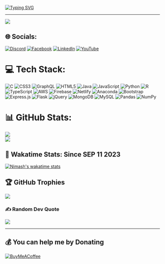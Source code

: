 [![Typing SVG](https://readme-typing-svg.demolab.com?font=Fira+Code&size=22&pause=1000&color=E718F7&width=1000&lines=Hi+%F0%9F%91%8B+I'm+Nimash+Eshan%2C+IT+Student+from+SriLanka+%F0%9F%98%83;Looking+for+Developing+new+and+Intriguing+open-source+projects+%E2%9C%A8)](https://nimasheshan.tk)
<hr>

<!---
## 🤹‍♂️ About Me:
🔭 I’m currently working on My Future<br>🤝 I’m looking to develop new and intriguing open-source projects, with the community, for the community<br>💬 Ask me about Technology, microcontrollers, programming, mathematics<br>⚡ Fun fact The first message sent over the internet was "LOG". "LOGIN" was the original intended message but the entire system crashed. This was done at MIT.
-->
![](https://komarev.com/ghpvc/?username=nimash3eshan&color=blueviolet)


## 🌐 Socials:
[![Discord](https://img.shields.io/badge/Discord-%237289DA.svg?logo=discord&logoColor=white)](htttps://discord.gg/https://discord.gg/b9zVB6dw7R) [![Facebook](https://img.shields.io/badge/Facebook-%231877F2.svg?logo=Facebook&logoColor=white)](https://facebook.com/nimash0eshan) [![LinkedIn](https://img.shields.io/badge/LinkedIn-%230077B5.svg?logo=linkedin&logoColor=white)](https://linkedin.com/in/nimash-eshan) [![YouTube](https://img.shields.io/badge/YouTube-%23FF0000.svg?logo=YouTube&logoColor=white)](https://youtube.com/c/UCDO4QzXjw-UCDLfIm7daPCw) 

# 💻 Tech Stack:
![C](https://img.shields.io/badge/c-%2300599C.svg?style=plastic&logo=c&logoColor=white) ![CSS3](https://img.shields.io/badge/css3-%231572B6.svg?style=plastic&logo=css3&logoColor=white) ![GraphQL](https://img.shields.io/badge/-GraphQL-E10098?style=plastic&logo=graphql&logoColor=white) ![HTML5](https://img.shields.io/badge/html5-%23E34F26.svg?style=plastic&logo=html5&logoColor=white) ![Java](https://img.shields.io/badge/java-%23ED8B00.svg?style=plastic&logo=java&logoColor=white) ![JavaScript](https://img.shields.io/badge/javascript-%23323330.svg?style=plastic&logo=javascript&logoColor=%23F7DF1E) ![Python](https://img.shields.io/badge/python-3670A0?style=plastic&logo=python&logoColor=ffdd54) ![R](https://img.shields.io/badge/r-%23276DC3.svg?style=plastic&logo=r&logoColor=white) ![TypeScript](https://img.shields.io/badge/typescript-%23007ACC.svg?style=plastic&logo=typescript&logoColor=white) ![AWS](https://img.shields.io/badge/AWS-%23FF9900.svg?style=plastic&logo=amazon-aws&logoColor=white) ![Firebase](https://img.shields.io/badge/firebase-%23039BE5.svg?style=plastic&logo=firebase) ![Netlify](https://img.shields.io/badge/netlify-%23000000.svg?style=plastic&logo=netlify&logoColor=#00C7B7) ![Anaconda](https://img.shields.io/badge/Anaconda-%2344A833.svg?style=plastic&logo=anaconda&logoColor=white) ![Bootstrap](https://img.shields.io/badge/bootstrap-%23563D7C.svg?style=plastic&logo=bootstrap&logoColor=white) ![Express.js](https://img.shields.io/badge/express.js-%23404d59.svg?style=plastic&logo=express&logoColor=%2361DAFB) ![Flask](https://img.shields.io/badge/flask-%23000.svg?style=plastic&logo=flask&logoColor=white) ![jQuery](https://img.shields.io/badge/jquery-%230769AD.svg?style=plastic&logo=jquery&logoColor=white) ![MongoDB](https://img.shields.io/badge/MongoDB-%234ea94b.svg?style=plastic&logo=mongodb&logoColor=white) ![MySQL](https://img.shields.io/badge/mysql-%2300f.svg?style=plastic&logo=mysql&logoColor=white) ![Pandas](https://img.shields.io/badge/pandas-%23150458.svg?style=plastic&logo=pandas&logoColor=white) ![NumPy](https://img.shields.io/badge/numpy-%23013243.svg?style=plastic&logo=numpy&logoColor=white)
# 📊 GitHub Stats:
![](https://github-readme-stats.vercel.app/api?username=nimash3eshan&theme=merko&hide_border=false&include_all_commits=true&count_private=true)<br/>
![](https://github-readme-streak-stats.herokuapp.com/?user=nimash3eshan&theme=merko&hide_border=false)<br/>

## 🎯 Wakatime Stats: Since SEP 11 2023
[![Nimash's wakatime stats](https://github-readme-stats.vercel.app/api/wakatime?username=nimash&layout=compact&theme=radical&langs_count=8)](https://wakatime.com/@nimash)

## 🏆 GitHub Trophies
![](https://github-profile-trophy.vercel.app/?username=nimash3eshan&theme=juicyfresh&no-frame=false&no-bg=false&margin-w=4)

### ✍️ Random Dev Quote
![](https://quotes-github-readme.vercel.app/api?type=horizontal&theme=merko)


---

  ## 💰 You can help me by Donating
  [![BuyMeACoffee](https://img.shields.io/badge/Buy%20Me%20a%20Coffee-ffdd00?style=for-the-badge&logo=buy-me-a-coffee&logoColor=black)](https://buymeacoffee.com/nimasheshan) 

  <!-- Proudly created with GPRM ( https://gprm.itsvg.in ) -->
  

